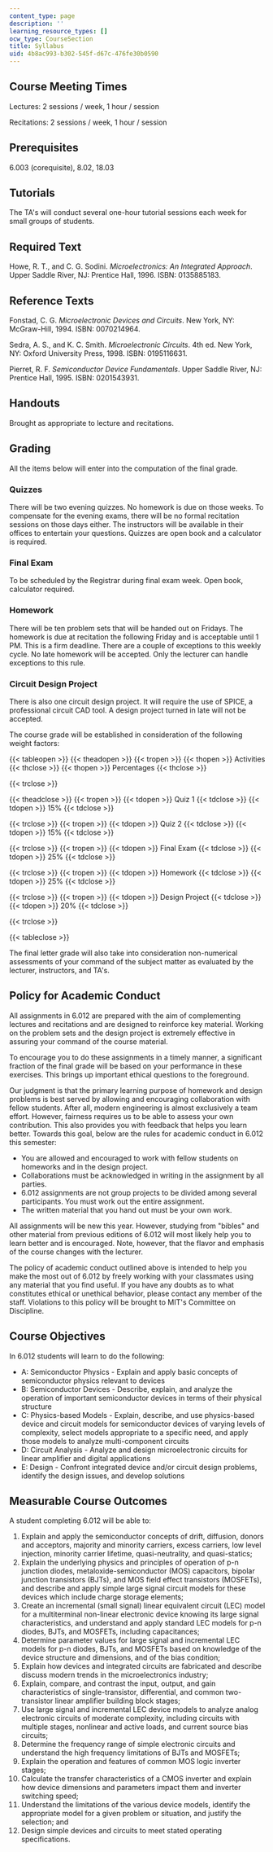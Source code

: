 ```yaml
---
content_type: page
description: ''
learning_resource_types: []
ocw_type: CourseSection
title: Syllabus
uid: 4b8ac993-b302-545f-d67c-476fe30b0590
---
```


Course Meeting Times
--------------------

Lectures: 2 sessions / week, 1 hour / session

Recitations: 2 sessions / week, 1 hour / session

Prerequisites
-------------

6.003 (corequisite), 8.02, 18.03

Tutorials
---------

The TA's will conduct several one-hour tutorial sessions each week for small groups of students.

Required Text
-------------

Howe, R. T., and C. G. Sodini. _Microelectronics: An Integrated Approach_. Upper Saddle River, NJ: Prentice Hall, 1996. ISBN: 0135885183.

Reference Texts
---------------

Fonstad, C. G. _Microelectronic Devices and Circuits_. New York, NY: McGraw-Hill, 1994. ISBN: 0070214964.

Sedra, A. S., and K. C. Smith. _Microelectronic Circuits_. 4th ed. New York, NY: Oxford University Press, 1998. ISBN: 0195116631.

Pierret, R. F. _Semiconductor Device Fundamentals_. Upper Saddle River, NJ: Prentice Hall, 1995. ISBN: 0201543931.

Handouts
--------

Brought as appropriate to lecture and recitations.

Grading
-------

All the items below will enter into the computation of the final grade.

### Quizzes

There will be two evening quizzes. No homework is due on those weeks. To compensate for the evening exams, there will be no formal recitation sessions on those days either. The instructors will be available in their offices to entertain your questions. Quizzes are open book and a calculator is required.

### Final Exam

To be scheduled by the Registrar during final exam week. Open book, calculator required.

### Homework

There will be ten problem sets that will be handed out on Fridays. The homework is due at recitation the following Friday and is acceptable until 1 PM. This is a firm deadline. There are a couple of exceptions to this weekly cycle. No late homework will be accepted. Only the lecturer can handle exceptions to this rule.

### Circuit Design Project

There is also one circuit design project. It will require the use of SPICE, a professional circuit CAD tool. A design project turned in late will not be accepted.

The course grade will be established in consideration of the following weight factors:

{{< tableopen >}}
{{< theadopen >}}
{{< tropen >}}
{{< thopen >}}
Activities
{{< thclose >}}
{{< thopen >}}
Percentages
{{< thclose >}}

{{< trclose >}}

{{< theadclose >}}
{{< tropen >}}
{{< tdopen >}}
Quiz 1
{{< tdclose >}}
{{< tdopen >}}
15%
{{< tdclose >}}

{{< trclose >}}
{{< tropen >}}
{{< tdopen >}}
Quiz 2
{{< tdclose >}}
{{< tdopen >}}
15%
{{< tdclose >}}

{{< trclose >}}
{{< tropen >}}
{{< tdopen >}}
Final Exam
{{< tdclose >}}
{{< tdopen >}}
25%
{{< tdclose >}}

{{< trclose >}}
{{< tropen >}}
{{< tdopen >}}
Homework
{{< tdclose >}}
{{< tdopen >}}
25%
{{< tdclose >}}

{{< trclose >}}
{{< tropen >}}
{{< tdopen >}}
Design Project
{{< tdclose >}}
{{< tdopen >}}
20%
{{< tdclose >}}

{{< trclose >}}

{{< tableclose >}}

The final letter grade will also take into consideration non-numerical assessments of your command of the subject matter as evaluated by the lecturer, instructors, and TA's.

Policy for Academic Conduct
---------------------------

All assignments in 6.012 are prepared with the aim of complementing lectures and recitations and are designed to reinforce key material. Working on the problem sets and the design project is extremely effective in assuring your command of the course material.

To encourage you to do these assignments in a timely manner, a significant fraction of the final grade will be based on your performance in these exercises. This brings up important ethical questions to the foreground.

Our judgment is that the primary learning purpose of homework and design problems is best served by allowing and encouraging collaboration with fellow students. After all, modern engineering is almost exclusively a team effort. However, fairness requires us to be able to assess your own contribution. This also provides you with feedback that helps you learn better. Towards this goal, below are the rules for academic conduct in 6.012 this semester:

*   You are allowed and encouraged to work with fellow students on homeworks and in the design project.
*   Collaborations must be acknowledged in writing in the assignment by all parties.
*   6.012 assignments are not group projects to be divided among several participants. You must work out the entire assignment.
*   The written material that you hand out must be your own work.

All assignments will be new this year. However, studying from "bibles" and other material from previous editions of 6.012 will most likely help you to learn better and is encouraged. Note, however, that the flavor and emphasis of the course changes with the lecturer.

The policy of academic conduct outlined above is intended to help you make the most out of 6.012 by freely working with your classmates using any material that you find useful. If you have any doubts as to what constitutes ethical or unethical behavior, please contact any member of the staff. Violations to this policy will be brought to MIT's Committee on Discipline.

Course Objectives
-----------------

In 6.012 students will learn to do the following:

*   A: Semiconductor Physics - Explain and apply basic concepts of semiconductor physics relevant to devices
*   B: Semiconductor Devices - Describe, explain, and analyze the operation of important semiconductor devices in terms of their physical structure
*   C: Physics-based Models - Explain, describe, and use physics-based device and circuit models for semiconductor devices of varying levels of complexity, select models appropriate to a specific need, and apply those models to analyze multi-component circuits
*   D: Circuit Analysis - Analyze and design microelectronic circuits for linear amplifier and digital applications
*   E: Design - Confront integrated device and/or circuit design problems, identify the design issues, and develop solutions

Measurable Course Outcomes
--------------------------

A student completing 6.012 will be able to:

1.  Explain and apply the semiconductor concepts of drift, diffusion, donors and acceptors, majority and minority carriers, excess carriers, low level injection, minority carrier lifetime, quasi-neutrality, and quasi-statics;
2.  Explain the underlying physics and principles of operation of p-n junction diodes, metaloxide-semiconductor (MOS) capacitors, bipolar junction transistors (BJTs), and MOS field effect transistors (MOSFETs), and describe and apply simple large signal circuit models for these devices which include charge storage elements;
3.  Create an incremental (small signal) linear equivalent circuit (LEC) model for a multiterminal non-linear electronic device knowing its large signal characteristics, and understand and apply standard LEC models for p-n diodes, BJTs, and MOSFETs, including capacitances;
4.  Determine parameter values for large signal and incremental LEC models for p-n diodes, BJTs, and MOSFETs based on knowledge of the device structure and dimensions, and of the bias condition;
5.  Explain how devices and integrated circuits are fabricated and describe discuss modern trends in the microelectronics industry;
6.  Explain, compare, and contrast the input, output, and gain characteristics of single-transistor, differential, and common two-transistor linear amplifier building block stages;
7.  Use large signal and incremental LEC device models to analyze analog electronic circuits of moderate complexity, including circuits with multiple stages, nonlinear and active loads, and current source bias circuits;
8.  Determine the frequency range of simple electronic circuits and understand the high frequency limitations of BJTs and MOSFETs;
9.  Explain the operation and features of common MOS logic inverter stages;
10.  Calculate the transfer characteristics of a CMOS inverter and explain how device dimensions and parameters impact them and inverter switching speed;
11.  Understand the limitations of the various device models, identify the appropriate model for a given problem or situation, and justify the selection; and
12.  Design simple devices and circuits to meet stated operating specifications.